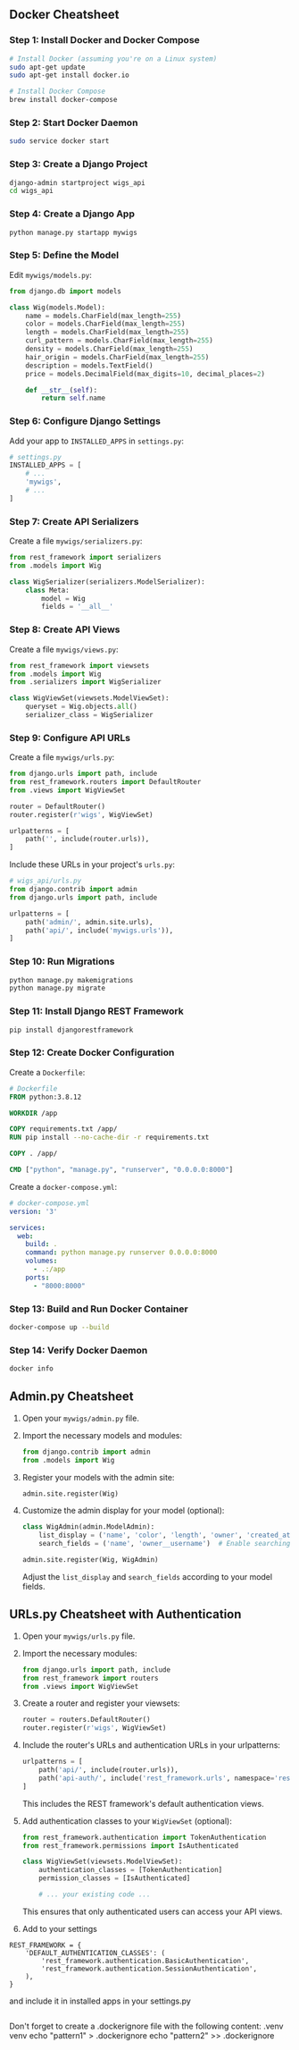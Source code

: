 ## Docker Cheatsheet

### Step 1: Install Docker and Docker Compose

```bash
# Install Docker (assuming you're on a Linux system)
sudo apt-get update
sudo apt-get install docker.io

# Install Docker Compose
brew install docker-compose
```

### Step 2: Start Docker Daemon

```bash
sudo service docker start
```

### Step 3: Create a Django Project

```bash
django-admin startproject wigs_api
cd wigs_api
```

### Step 4: Create a Django App

```bash
python manage.py startapp mywigs
```

### Step 5: Define the Model

Edit `mywigs/models.py`:

```python
from django.db import models

class Wig(models.Model):
    name = models.CharField(max_length=255)
    color = models.CharField(max_length=255)
    length = models.CharField(max_length=255)
    curl_pattern = models.CharField(max_length=255)
    density = models.CharField(max_length=255)
    hair_origin = models.CharField(max_length=255)
    description = models.TextField()
    price = models.DecimalField(max_digits=10, decimal_places=2)

    def __str__(self):
        return self.name
```

### Step 6: Configure Django Settings

Add your app to `INSTALLED_APPS` in `settings.py`:

```python
# settings.py
INSTALLED_APPS = [
    # ...
    'mywigs',
    # ...
]
```

### Step 7: Create API Serializers

Create a file `mywigs/serializers.py`:

```python
from rest_framework import serializers
from .models import Wig

class WigSerializer(serializers.ModelSerializer):
    class Meta:
        model = Wig
        fields = '__all__'
```

### Step 8: Create API Views

Create a file `mywigs/views.py`:

```python
from rest_framework import viewsets
from .models import Wig
from .serializers import WigSerializer

class WigViewSet(viewsets.ModelViewSet):
    queryset = Wig.objects.all()
    serializer_class = WigSerializer
```

### Step 9: Configure API URLs

Create a file `mywigs/urls.py`:

```python
from django.urls import path, include
from rest_framework.routers import DefaultRouter
from .views import WigViewSet

router = DefaultRouter()
router.register(r'wigs', WigViewSet)

urlpatterns = [
    path('', include(router.urls)),
]
```

Include these URLs in your project's `urls.py`:

```python
# wigs_api/urls.py
from django.contrib import admin
from django.urls import path, include

urlpatterns = [
    path('admin/', admin.site.urls),
    path('api/', include('mywigs.urls')),
]
```

### Step 10: Run Migrations

```bash
python manage.py makemigrations
python manage.py migrate
```

### Step 11: Install Django REST Framework

```bash
pip install djangorestframework
```

### Step 12: Create Docker Configuration

Create a `Dockerfile`:

```Dockerfile
# Dockerfile
FROM python:3.8.12

WORKDIR /app

COPY requirements.txt /app/
RUN pip install --no-cache-dir -r requirements.txt

COPY . /app/

CMD ["python", "manage.py", "runserver", "0.0.0.0:8000"]
```

Create a `docker-compose.yml`:

```yaml
# docker-compose.yml
version: '3'

services:
  web:
    build: .
    command: python manage.py runserver 0.0.0.0:8000
    volumes:
      - .:/app
    ports:
      - "8000:8000"
```

### Step 13: Build and Run Docker Container

```bash
docker-compose up --build
```

### Step 14: Verify Docker Daemon

```bash
docker info
```

## Admin.py Cheatsheet

1. Open your `mywigs/admin.py` file.

2. Import the necessary models and modules:

    ```python
    from django.contrib import admin
    from .models import Wig
    ```

3. Register your models with the admin site:

    ```python
    admin.site.register(Wig)
    ```

4. Customize the admin display for your model (optional):

    ```python
    class WigAdmin(admin.ModelAdmin):
        list_display = ('name', 'color', 'length', 'owner', 'created_at')
        search_fields = ('name', 'owner__username')  # Enable searching by name and owner's username

    admin.site.register(Wig, WigAdmin)
    ```

   Adjust the `list_display` and `search_fields` according to your model fields.

## URLs.py Cheatsheet with Authentication

1. Open your `mywigs/urls.py` file.

2. Import the necessary modules:

    ```python
    from django.urls import path, include
    from rest_framework import routers
    from .views import WigViewSet
    ```

3. Create a router and register your viewsets:

    ```python
    router = routers.DefaultRouter()
    router.register(r'wigs', WigViewSet)
    ```

4. Include the router's URLs and authentication URLs in your urlpatterns:

    ```python
    urlpatterns = [
        path('api/', include(router.urls)),
        path('api-auth/', include('rest_framework.urls', namespace='rest_framework')),  # Add authentication URLs
    ]
    ```

   This includes the REST framework's default authentication views.

5. Add authentication classes to your `WigViewSet` (optional):

    ```python
    from rest_framework.authentication import TokenAuthentication
    from rest_framework.permissions import IsAuthenticated

    class WigViewSet(viewsets.ModelViewSet):
        authentication_classes = [TokenAuthentication]
        permission_classes = [IsAuthenticated]

        # ... your existing code ...
    ```

   This ensures that only authenticated users can access your API views.
6. Add to your settings

```
REST_FRAMEWORK = {
    'DEFAULT_AUTHENTICATION_CLASSES': (
        'rest_framework.authentication.BasicAuthentication',
        'rest_framework.authentication.SessionAuthentication',
    ),
}
```
and include it in installed apps in your settings.py

```'rest_framework',
```



   Don't forget to create a .dockerignore file with the following content:
   .venv
   venv
    echo "pattern1" > .dockerignore
    echo "pattern2" >> .dockerignore